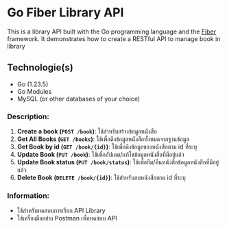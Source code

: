 # Go Fiber Library API
This is a library API built with the Go programming language and the [Fiber](https://github.com/gofiber/fiber) framework. It demonstrates how to create a RESTful API to manage book in library 

## Technologie(s)
- Go (1.23.5)
- Go Modules
- MySQL (or other databases of your choice)

### Description:
1. **Create a book (`POST /book`)**: ใช้สำหรับสร้างข้อมูลหนังสือ
2. **Get All Books (`GET /books`)**: ใช้เพื่อดึงข้อมูลหนังสือทั้งหมดจากฐานข้อมูล
3. **Get Book by id (`GET /book/{id}`)**: ใช้เพื่อดึงข้อมูลของหนังสือตาม id ที่ระบุ
4. **Update Book (`PUT /book`)**: ใช้เพื่ออัปเดต/เเก้ไขข้อมูลหนังสือที่มีอยู่แล้ว
6. **Update Book status (`PUT /book/status`)**: ใช้เพื่อยืม/คืนหนังสือข้อมูลหนังสือที่มีอยู่แล้ว
6. **Delete Book (`DELETE /book/{id}`)**: ใช้สำหรับลบหนังสือตาม id ที่ระบุ

### Information:
- ใช้สำหรับทดสอบการเรียก API Library
- ใช้เครื่องมืออย่าง Postman เพื่อทดสอบ API
